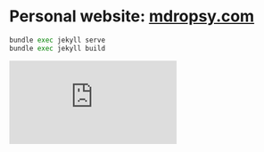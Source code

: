 # Personal website: [mdropsy.com](https://mdropsy.com)

```Python
bundle exec jekyll serve
bundle exec jekyll build
```

![](https://raw.githubusercontent.com/MDropsy/mdropsy.com/master/assets/CV_AI_DM2021.pdf)